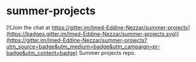 # summer-projects

[![Join the chat at https://gitter.im/Imed-Eddine-Nezzar/summer-projects](https://badges.gitter.im/Imed-Eddine-Nezzar/summer-projects.svg)](https://gitter.im/Imed-Eddine-Nezzar/summer-projects?utm_source=badge&utm_medium=badge&utm_campaign=pr-badge&utm_content=badge)
Summer projects repo.

